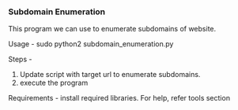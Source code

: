 ### Subdomain Enumeration

This program we can use to enumerate subdomains of website.

Usage -  sudo python2 subdomain_enumeration.py 

Steps -
1. Update script with target url to enumerate subdomains.
2. execute the program

Requirements - install required libraries. For help, refer tools section

